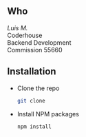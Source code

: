 ## Who

_Luis M._  
Coderhouse  
Backend Development  
Commission 55660

## Installation

* Clone the repo
   ```sh
   git clone 
   ```
* Install NPM packages
   ```sh
   npm install
   ```